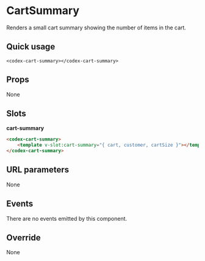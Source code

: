 # CartSummary

Renders a small cart summary showing the number of items in the cart.

## Quick usage

```vue
<codex-cart-summary></codex-cart-summary>
```

## Props

None

## Slots

**cart-summary**

```html
<codex-cart-summary>
	<template v-slot:cart-summary="{ cart, customer, cartSize }"></template>
</codex-cart-summary>
```

## URL parameters

None

## Events

There are no events emitted by this component.

## Override

None

